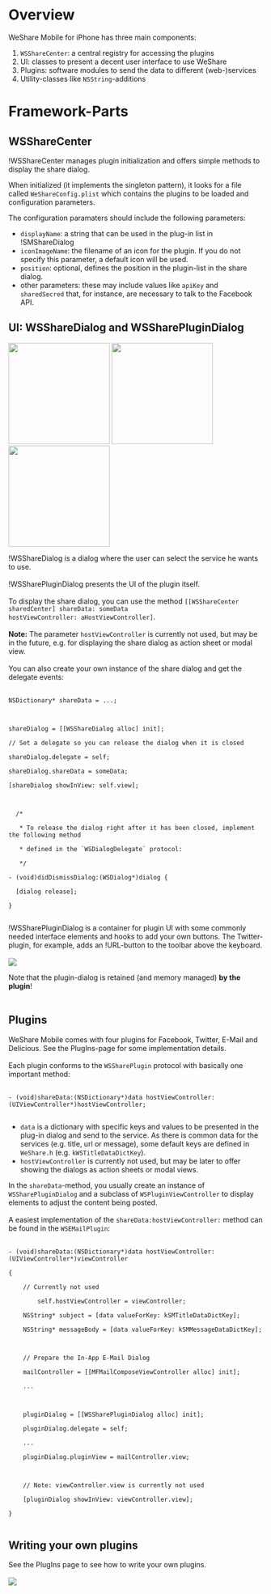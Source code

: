 # Overview #

WeShare Mobile for iPhone has three main components:

  1. `WSShareCenter`: a central registry for accessing the plugins
  1. UI: classes to present a decent user interface to use WeShare
  1. Plugins: software modules to send the data to different (web-)services
  1. Utility-classes like `NSString`-additions

# Framework-Parts #

## WSShareCenter ##

!WSShareCenter manages plugin initialization and offers simple methods to display the share dialog.

When initialized (it implements the singleton pattern), it looks for a file called `WeShareConfig.plist` which contains the plugins to be loaded and configuration parameters.

The configuration paramaters should include the following parameters:

  * `displayName`: a string that can be used in the plug-in list in !SMShareDialog
  * `iconImageName`: the filename of an icon for the plugin. If you do not specify this parameter, a default icon will be used.
  * `position`: optional, defines the position in the plugin-list in the share dialog.
  * other parameters: these may include values like `apiKey` and `sharedSecred` that, for instance, are necessary to talk to the Facebook API.

## UI: WSShareDialog and WSSharePluginDialog ##

<img src='http://wesharemobile.googlecode.com/hg/weshare-mobile-iphone/docs/WeShare_1.png' width='200'>
<img src='http://wesharemobile.googlecode.com/hg/weshare-mobile-iphone/docs/WeShare_2.png' width='200'>
<img src='http://wesharemobile.googlecode.com/hg/weshare-mobile-iphone/docs/WeShare_3.png' width='200'>

!WSShareDialog is a dialog where the user can select the service he wants to use.<br>
<br>
!WSSharePluginDialog presents the UI of the plugin itself.<br>
<br>
To display the share dialog, you can use the method <code>[[WSShareCenter sharedCenter] shareData: someData hostViewController: aHostViewController]</code>.<br>
<br>
<b>Note:</b> The parameter <code>hostViewController</code> is currently not used, but may be in the future, e.g. for displaying the share dialog as action sheet or modal view.<br>
<br>
You can also create your own instance of the share dialog and get the delegate events:<br>
<br>
<pre><code>NSDictionary* shareData = ...;<br>
<br>
shareDialog = [[WSShareDialog alloc] init];<br>
// Set a delegate so you can release the dialog when it is closed<br>
shareDialog.delegate = self;<br>
shareDialog.shareData = someData;<br>
[shareDialog showInView: self.view];<br>
<br>
  /*<br>
   * To release the dialog right after it has been closed, implement the following method<br>
   * defined in the `WSDialogDelegate` protocol:<br>
   */<br>
- (void)didDismissDialog:(WSDialog*)dialog {<br>
  [dialog release];<br>
}<br>
</code></pre>

!WSSharePluginDialog is a container for plugin UI with some commonly needed interface elements and hooks to add your own buttons. The Twitter-plugin, for example, adds an !URL-button to the toolbar above the keyboard.<br>
<br>
<img src='http://wesharemobile.googlecode.com/hg/weshare-mobile-iphone/docs/twitterPlugin-keyboardToolbar.png'>

Note that the plugin-dialog is retained (and memory managed) <b>by the plugin</b>!<br>
<br>
<h2>Plugins</h2>

WeShare Mobile comes with four plugins for Facebook, Twitter, E-Mail and Delicious. See the PlugIns-page for some implementation details.<br>
<br>
Each plugin conforms to the <code>WSSharePlugin</code> protocol with basically one important method:<br>
<br>
<pre><code>- (void)shareData:(NSDictionary*)data hostViewController:(UIViewController*)hostViewController;<br>
</code></pre>

<ul><li><code>data</code> is a dictionary with specific keys and values to be presented in the plug-in dialog and send to the service. As there is common data for the services (e.g. title, url or message), some default keys are defined in <code>WeShare.h</code> (e.g. <code>kWSTitleDataDictKey</code>).<br>
</li><li><code>hostViewController</code> is currently not used, but may be later to offer showing the dialogs as action sheets or modal views.</li></ul>

In the <code>shareData</code>-method, you usually create an instance of <code>WSSharePluginDialog</code> and a subclass of <code>WSPluginViewController</code> to display elements to adjust the content being posted.<br>
<br>
A easiest implementation of the <code>shareData:hostViewController:</code> method can be found in the <code>WSEMailPlugin</code>:<br>
<br>
<pre><code>- (void)shareData:(NSDictionary*)data hostViewController:(UIViewController*)viewController<br>
{	<br>
	// Currently not used<br>
        self.hostViewController = viewController;<br>
	NSString* subject = [data valueForKey: kSMTitleDataDictKey];<br>
	NSString* messageBody = [data valueForKey: kSMMessageDataDictKey];<br>
	<br>
	// Prepare the In-App E-Mail Dialog<br>
	mailController = [[MFMailComposeViewController alloc] init];<br>
	...		<br>
	<br>
	pluginDialog = [[WSSharePluginDialog alloc] init];<br>
	pluginDialog.delegate = self;<br>
	...<br>
	pluginDialog.pluginView = mailController.view;<br>
	<br>
	// Note: viewController.view is currently not used<br>
	[pluginDialog showInView: viewController.view];<br>
}<br>
</code></pre>

<h2>Writing your own plugins</h2>

See the PlugIns page to see how to write your own plugins.<br>
<br>
<a href='http://open.neofonie.de'><img src='http://wesharemobile.googlecode.com/hg/weshare-mobile-iphone/docs/supp_by_neofonie_open.png' /></a>